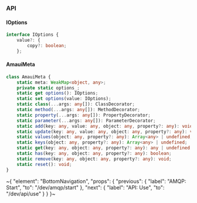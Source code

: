 

### API

#### IOptions

```ts
interface IOptions {
    value?: {
        copy?: boolean;
    };
```

#### AmauiMeta

```ts
class AmauiMeta {
    static meta: WeakMap<object, any>;
    private static options_;
    static get options(): IOptions;
    static set options(value: IOptions);
    static class(...args: any[]): ClassDecorator;
    static method(...args: any[]): MethodDecorator;
    static property(...args: any[]): PropertyDecorator;
    static parameter(...args: any[]): ParameterDecorator;
    static add(key: any, value: any, object: any, property?: any): void;
    static update(key: any, value: any, object: any, property?: any): void;
    static values(object: any, property?: any): Array<any> | undefined;
    static keys(object: any, property?: any): Array<any> | undefined;
    static get(key: any, object: any, property?: any): any | undefined;
    static has(key: any, object: any, property?: any): boolean;
    static remove(key: any, object: any, property?: any): void;
    static reset(): void;
}
```

~{
  "element": "BottomNavigation",
  "props": {
    "previous": {
      "label": "AMQP: Start",
      "to": "/dev/amqp/start"
    },
    "next": {
      "label": "API: Use",
      "to": "/dev/api/use"
    }
  }
}~
